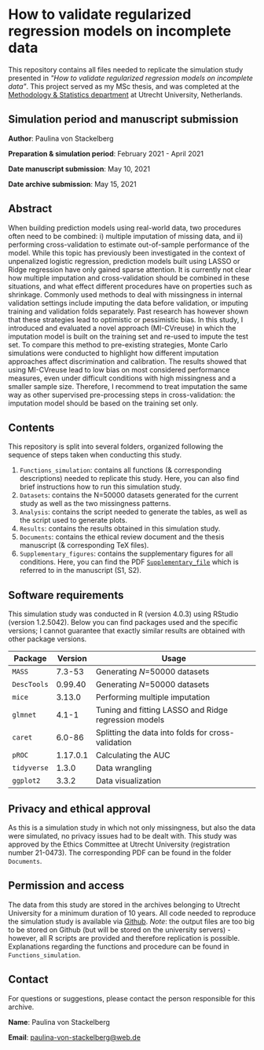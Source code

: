 # How to validate regularized regression models on incomplete data

This repository contains all files needed to replicate the simulation study presented in *"How to validate regularized regression models on incomplete data"*. This project served as my MSc thesis, and was completed at the [Methodology & Statistics department](https://www.uu.nl/en/organisation/methodology-and-statistics) at Utrecht University, Netherlands.

## Simulation period and manuscript submission

**Author**: Paulina von Stackelberg

**Preparation & simulation period**: February 2021 - April 2021

**Date manuscript submission**: May 10, 2021

**Date archive submission**: May 15, 2021

## Abstract

When building prediction models using real-world data, two procedures often need to be combined: i) multiple imputation of missing data, and ii) performing cross-validation to estimate out-of-sample performance of the model. While this topic has previously been investigated in the context of unpenalized logistic regression, prediction models built using LASSO or Ridge regression have only gained sparse attention. It is currently not clear how multiple imputation and cross-validation should be combined in these situations, and what effect different procedures have on properties such as shrinkage. Commonly used methods to deal with missingness in internal validation settings include imputing the data before validation, or imputing training and validation folds separately. Past research has however shown that these strategies lead to optimistic or pessimistic bias. In this study, I introduced and evaluated a novel approach (MI-CVreuse) in which the imputation model is built on the training set and re-used to impute the test set. To compare this method to pre-existing strategies, Monte Carlo simulations were conducted to highlight how different imputation approaches affect discrimination and calibration. The results showed that using MI-CVreuse lead to low bias on most considered performance measures, even under difficult conditions with high missingness and a smaller sample size. Therefore, I recommend to treat imputation the same way as other supervised pre-processing steps in cross-validation: the imputation model should be based on the training set only.


## Contents

This repository is split into several folders, organized following the sequence of steps taken when conducting this study. 

1) `Functions_simulation`: contains all functions (& corresponding descriptions) needed to replicate this study. Here, you can also find brief instructions how to run this simulation study.
2) `Datasets`: contains the N=50000 datasets generated for the current study as well as the two missingness patterns.
3) `Analysis`: contains the script needed to generate the tables, as well as the script used to generate plots.
4) `Results`: contains the results obtained in this simulation study.
5) `Documents`: contains the ethical review document and the thesis manuscript (& corresponding TeX files).
6) `Supplementary_figures`: contains the supplementary figures for all conditions. Here, you can find the PDF [`Supplementary_file`](https://github.com/paulinavonstackelberg/ValidatingMIRegularized/blob/main/Supplementary_figures/Supplementary_file.pdf) which is referred to in the manuscript (S1, S2).

## Software requirements

This simulation study was conducted in R (version 4.0.3) using RStudio (version 1.2.5042). Below you can find packages used and the specific versions; I cannot guarantee that exactly similar results are obtained with other package versions.

| Package     | Version  | Usage                                                |
|-------------|----------|------------------------------------------------------|
| `MASS`      | 7.3-53   | Generating *N*=50000 datasets                        |
| `DescTools` | 0.99.40  | Generating *N*=50000 datasets                        |
| `mice`      | 3.13.0   | Performing multiple imputation                       |
| `glmnet`    | 4.1-1    | Tuning and fitting LASSO and Ridge regression models |
| `caret`     | 6.0-86   | Splitting the data into folds for cross-validation   |
| `pROC`      | 1.17.0.1 | Calculating the AUC                                  |
| `tidyverse` | 1.3.0    | Data wrangling                                       |
| `ggplot2`   | 3.3.2    | Data visualization                                   |

## Privacy and ethical approval

As this is a simulation study in which not only missingness, but also the data were simulated, no privacy issues had to be dealt with. This study was approved by the Ethics Committee at Utrecht University (registration number 21-0473). The corresponding PDF can be found in the folder `Documents`.

## Permission and access

The data from this study are stored in the archives belonging to Utrecht University for a minimum duration of 10 years. All code needed to reproduce the simulation study is available via [Github](https://github.com/paulinavonstackelberg/ValidatingMIRegularized). *Note*: the output files are too big to be stored on Github (but will be stored on the university servers) - however, all R scripts are provided and therefore replication is possible. Explanations regarding the functions and procedure can be found in `Functions_simulation`.

## Contact

For questions or suggestions, please contact the person responsible for this archive.

**Name**: Paulina von Stackelberg 

**Email**: paulina-von-stackelberg@web.de



